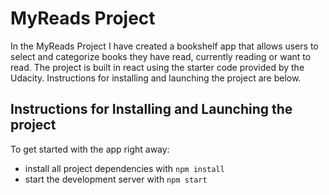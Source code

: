 # MyReads Project

In the MyReads Project I have created a bookshelf app that allows users to select and categorize books they have read, currently reading or want to read. The project is built in react using the starter code provided by the Udacity. Instructions for installing and launching the project are below.

## Instructions for Installing and Launching the project

To get started with the app right away:

- install all project dependencies with `npm install`
- start the development server with `npm start`
